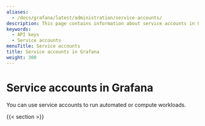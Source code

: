```yaml
---
aliases:
  - /docs/grafana/latest/administration/service-accounts/
description: This page contains information about service accounts in Grafana
keywords:
  - API keys
  - Service accounts
menuTitle: Service accounts
title: Service accounts in Grafana
weight: 300
---
```


# Service accounts in Grafana

You can use service accounts to run automated or compute workloads.

{{< section >}}
